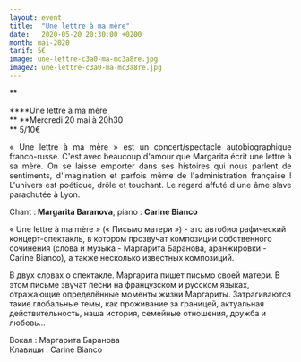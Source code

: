 ```yaml
---
layout: event
title:  "Une lettre à ma mère"
date:   2020-05-20 20:30:00 +0200
month: mai-2020
tarif: 5€
image: une-lettre-c3a0-ma-mc3a8re.jpg
image2: une-lettre-c3a0-ma-mc3a8re.jpg
---
```


**


****Une lettre à ma mère  
** **Mercredi 20 mai à 20h30  
** 5/10€

<p align="JUSTIFY">
  « Une lettre à ma mère » est un concert/spectacle autobiographique franco-russe. C'est avec beaucoup d'amour que Margarita écrit une lettre à sa mère. On se laisse emporter dans ses histoires qui nous parlent de sentiments, d'imagination et parfois même de l'administration française ! L'univers est poétique, drôle et touchant. Le regard affuté d'une âme slave parachutée à Lyon.
</p>

<p align="JUSTIFY">
  Chant :<strong> Margarita Baranova</strong>, piano : <strong>Carine Bianco</strong>
</p>





« Une lettre à ma mère » (« Письмо матери ») - это автобиографический концерт-спектакль, в котором прозвучат композиции собственного сочинения (слова и музыка - Маргарита Баранова, аранжировки - Carine Bianco), а также несколько известных композиций.

В двух словах о спектакле. Маргарита пишет письмо своей матери. В этом письме звучат песни на французском и русском языках, отражающие определённые моменты жизни Маргариты. Затрагиваются такие глобальные темы, как проживание за границей, актуальная действительность, наша история, семейные отношения, дружба и любовь...

Вокал : Маргарита Баранова  
Клавиши : Carine Bianco